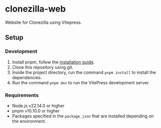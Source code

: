 # clonezilla-web

Website for Clonezilla using Vitepress.

## Setup

### Development
1. Install pnpm, follow the [installation guide](https://pnpm.io/installation).
2. Clone this repository using git.
3. Inside the project directory, run the command `pnpm install` to install the dependencies.
4. Run the command `pnpm dev` to run the VitePress development server.

### Requirements
* Node.js v22.14.0 or higher
* pnpm v10.10.0 or higher
* Packages specified in the `package.json` that are installed depending on the environment.
